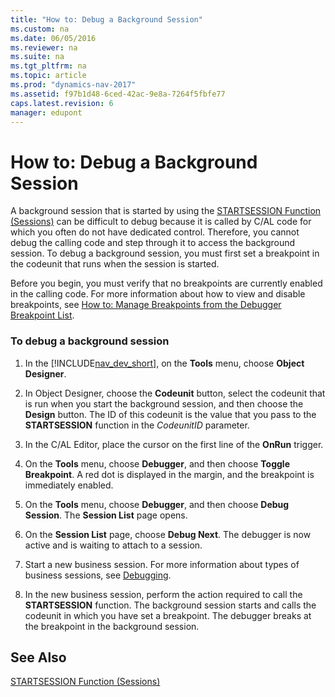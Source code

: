 ```yaml
---
title: "How to: Debug a Background Session"
ms.custom: na
ms.date: 06/05/2016
ms.reviewer: na
ms.suite: na
ms.tgt_pltfrm: na
ms.topic: article
ms.prod: "dynamics-nav-2017"
ms.assetid: f97b1d48-6ced-42ac-9e8a-7264f5fbfe77
caps.latest.revision: 6
manager: edupont
---
```

# How to: Debug a Background Session
A background session that is started by using the [STARTSESSION Function \(Sessions\)](STARTSESSION-Function--Sessions-.md) can be difficult to debug because it is called by C/AL code for which you often do not have dedicated control. Therefore, you cannot debug the calling code and step through it to access the background session. To debug a background session, you must first set a breakpoint in the codeunit that runs when the session is started.  
  
 Before you begin, you must verify that no breakpoints are currently enabled in the calling code. For more information about how to view and disable breakpoints, see [How to: Manage Breakpoints from the Debugger Breakpoint List](How-to--Manage-Breakpoints-from-the-Debugger-Breakpoint-List.md).  
  
### To debug a background session  
  
1.  In the [!INCLUDE[nav_dev_short](includes/nav_dev_short_md.md)], on the **Tools** menu, choose **Object Designer**.  
  
2.  In Object Designer, choose the **Codeunit** button, select the codeunit that is run when you start the background session, and then choose the **Design** button. The ID of this codeunit is the value that you pass to the **STARTSESSION** function in the *CodeunitID* parameter.  
  
3.  In the C/AL Editor, place the cursor on the first line of the **OnRun** trigger.  
  
4.  On the **Tools** menu, choose **Debugger**, and then choose **Toggle Breakpoint**. A red dot is displayed in the margin, and the breakpoint is immediately enabled.  
  
5.  On the **Tools** menu, choose **Debugger**, and then choose **Debug Session**. The **Session List** page opens.  
  
6.  On the **Session List** page, choose **Debug Next**. The debugger is now active and is waiting to attach to a session.  
  
7.  Start a new business session. For more information about types of business sessions, see [Debugging](Debugging.md).  
  
8.  In the new business session, perform the action required to call the **STARTSESSION** function. The background session starts and calls the codeunit in which you have set a breakpoint. The debugger breaks at the breakpoint in the background session.  
  
## See Also  
 [STARTSESSION Function \(Sessions\)](STARTSESSION-Function--Sessions-.md)